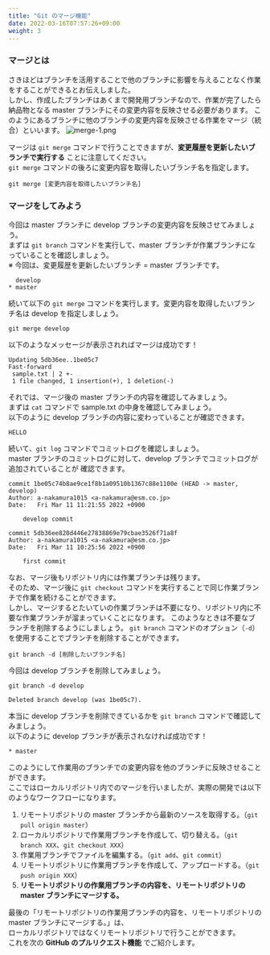 ```yaml
---
title: "Git のマージ機能"
date: 2022-03-16T07:57:26+09:00
weight: 3
---
```


### マージとは
さきほどはブランチを活用することで他のブランチに影響を与えることなく作業をすることができるとお伝えしました。  
しかし、作成したブランチはあくまで開発用ブランチなので、作業が完了したら納品物となる master ブランチにその変更内容を反映させる必要があります。
このようにあるブランチに他のブランチの変更内容を反映させる作業をマージ（統合）といいます。
![merge-1.png](../img/merge-1.png)

マージは `git merge` コマンドで行うことできますが、**変更履歴を更新したいブランチで実行する** ことに注意してください。  
`git merge` コマンドの後ろに変更内容を取得したいブランチ名を指定します。
```
git merge [変更内容を取得したいブランチ名]
```
### マージをしてみよう
今回は master ブランチに develop ブランチの変更内容を反映させてみましょう。  
まずは `git branch` コマンドを実行して、master ブランチが作業ブランチになっていることを確認しましょう。  
※ 今回は、変更履歴を更新したいブランチ = master ブランチです。
```
  develop
* master
```
続いて以下の `git merge` コマンドを実行します。変更内容を取得したいブランチ名は develop を指定しましょう。
```
git merge develop
```
以下のようなメッセージが表示されればマージは成功です！
```
Updating 5db36ee..1be05c7
Fast-forward
 sample.txt | 2 +-
 1 file changed, 1 insertion(+), 1 deletion(-)
```
それでは、マージ後の master ブランチの内容を確認してみましょう。  
まずは `cat` コマンドで sample.txt の中身を確認してみましょう。  
以下のように develop ブランチの内容に変わっていることが確認できます。
```
HELLO
```
続いて、`git log` コマンドでコミットログを確認しましょう。  
master ブランチのコミットログに対して、develop ブランチでコミットログが追加されていることが
確認できます。
```
commit 1be05c74b8ae9ce1f8b1a09510b1367c88e1100e (HEAD -> master, develop)
Author: a-nakamura1015 <a-nakamura@esm.co.jp>
Date:   Fri Mar 11 11:21:55 2022 +0900

    develop commit

commit 5db36ee820d446e27838869e79cbae3526f71a8f
Author: a-nakamura1015 <a-nakamura@esm.co.jp>
Date:   Fri Mar 11 10:25:56 2022 +0900

    first commit
```

なお、マージ後もリポジトリ内には作業ブランチは残ります。  
そのため、マージ後に `git checkout` コマンドを実行することで同じ作業ブランチで作業を続けることができます。  
しかし、マージするとたいていの作業ブランチは不要になり、リポジトリ内に不要な作業ブランチが溜まっていくことになります。
このようなときは不要なブランチを削除するようにしましょう。
`git branch` コマンドのオプション（`-d`）を使用することでブランチを削除することができます。
```
git branch -d [削除したいブランチ名]
```
今回は develop ブランチを削除してみましょう。
```
git branch -d develop
```
```
Deleted branch develop (was 1be05c7).
```
本当に develop ブランチを削除できているかを `git branch` コマンドで確認してみましょう。  
以下のように develop ブランチが表示されなければ成功です！
```
* master
```

このようにして作業用のブランチでの変更内容を他のブランチに反映させることができます。  
ここではローカルリポジトリ内でのマージを行いましたが、実際の開発では以下のようなワークフローになります。  
1. リモートリポジトリの master ブランチから最新のソースを取得する。（`git pull origin master`）
1. ローカルリポジトリで作業用ブランチを作成して、切り替える。（`git branch XXX`、`git checkout XXX`）
1. 作業用ブランチでファイルを編集する。（`git add`、`git commit`）
1. リモートリポジトリに作業用ブランチを作成して、アップロードする。（`git push origin XXX`）
1. **リモートリポジトリの作業用ブランチの内容を、リモートリポジトリの master ブランチにマージする。**

最後の「リモートリポジトリの作業用ブランチの内容を、リモートリポジトリの master ブランチにマージする。」は、  
ローカルリポジトリではなくリモートリポジトリで行うことができます。  
これを次の **GitHub のプルリクエスト機能** でご紹介します。
